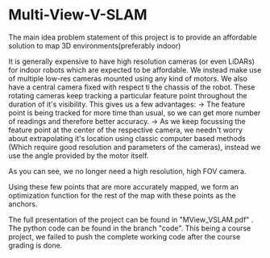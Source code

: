 # Multi-View-V-SLAM
The main idea problem statement of this project is to provide an affordable solution to map 3D environments(preferably indoor)

It is generally expensive to have high resolution cameras (or even LiDARs) for indoor robots which are expected to be affordable. We instead make use of multiple low-res cameras mounted using any kind of motors. We also have a central camera fixed with respect ti the chassis of the robot. These rotating cameras keep tracking a particular feature point throughout the duration of it's visibility. 
This gives us a few advantages: 
  -> The feature point is being tracked for more time than usual, so we can get more number of readings and therefore better accuracy.
  -> As we keep focussing the feature point at the center of the respective camera, we needn't worry about extrapolating it's location using classic computer based methods (Which require good resolution and parameters of the cameras), instead we use the angle provided by the motor itself.

As you can see, we no longer need a high resolution, high FOV camera.

Using these few points that are more accurately mapped, we form an optimization function for the rest of the map with these points as the anchors.

The full presentation of the project can be found in "MView_VSLAM.pdf" .
The python code can be found in the branch "code". This being a course project, we failed to push the complete working code after
  the course grading is done. 
